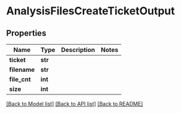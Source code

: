 # AnalysisFilesCreateTicketOutput

## Properties
Name | Type | Description | Notes
------------ | ------------- | ------------- | -------------
**ticket** | **str** |  | 
**filename** | **str** |  | 
**file_cnt** | **int** |  | 
**size** | **int** |  | 

[[Back to Model list]](../README.md#documentation-for-models) [[Back to API list]](../README.md#documentation-for-api-endpoints) [[Back to README]](../README.md)


